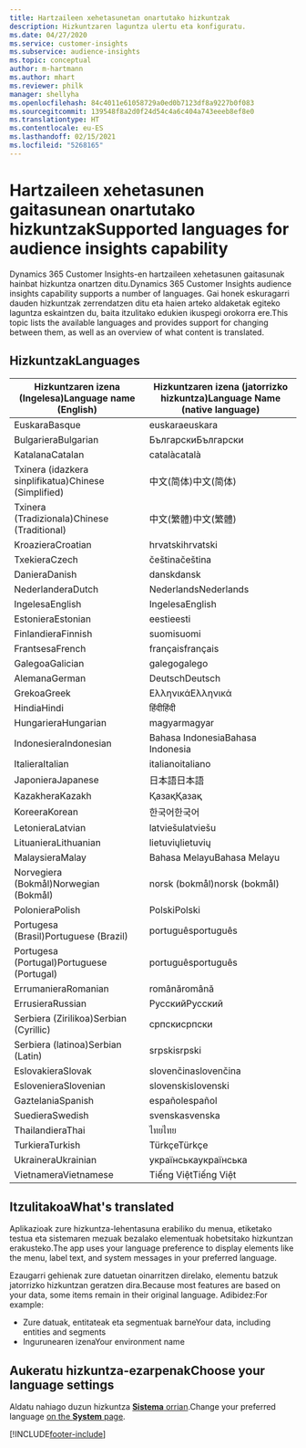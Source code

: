 ```yaml
---
title: Hartzaileen xehetasunetan onartutako hizkuntzak
description: Hizkuntzaren laguntza ulertu eta konfiguratu.
ms.date: 04/27/2020
ms.service: customer-insights
ms.subservice: audience-insights
ms.topic: conceptual
author: m-hartmann
ms.author: mhart
ms.reviewer: philk
manager: shellyha
ms.openlocfilehash: 84c4011e61058729a0ed0b7123df8a9227b0f083
ms.sourcegitcommit: 139548f8a2d0f24d54c4a6c404a743eeeb8ef8e0
ms.translationtype: HT
ms.contentlocale: eu-ES
ms.lasthandoff: 02/15/2021
ms.locfileid: "5268165"
---
```

# <a name="supported-languages-for-audience-insights-capability"></a><span data-ttu-id="c80b2-103">Hartzaileen xehetasunen gaitasunean onartutako hizkuntzak</span><span class="sxs-lookup"><span data-stu-id="c80b2-103">Supported languages for audience insights capability</span></span>

<span data-ttu-id="c80b2-104">Dynamics 365 Customer Insights-en hartzaileen xehetasunen gaitasunak hainbat hizkuntza onartzen ditu.</span><span class="sxs-lookup"><span data-stu-id="c80b2-104">Dynamics 365 Customer Insights audience insights capability supports a number of languages.</span></span> <span data-ttu-id="c80b2-105">Gai honek eskuragarri dauden hizkuntzak zerrendatzen ditu eta haien arteko aldaketak egiteko laguntza eskaintzen du, baita itzulitako edukien ikuspegi orokorra ere.</span><span class="sxs-lookup"><span data-stu-id="c80b2-105">This topic lists the available languages and provides support for changing between them, as well as an overview of what content is translated.</span></span>

## <a name="languages"></a><span data-ttu-id="c80b2-106">Hizkuntzak</span><span class="sxs-lookup"><span data-stu-id="c80b2-106">Languages</span></span>

| <span data-ttu-id="c80b2-107">Hizkuntzaren izena (Ingelesa)</span><span class="sxs-lookup"><span data-stu-id="c80b2-107">Language name (English)</span></span>|  <span data-ttu-id="c80b2-108">Hizkuntzaren izena (jatorrizko hizkuntza)</span><span class="sxs-lookup"><span data-stu-id="c80b2-108">Language Name (native language)</span></span> |
| ------------- | ------------- |
| <span data-ttu-id="c80b2-109">Euskara</span><span class="sxs-lookup"><span data-stu-id="c80b2-109">Basque</span></span> | <span data-ttu-id="c80b2-110">euskara</span><span class="sxs-lookup"><span data-stu-id="c80b2-110">euskara</span></span> |
| <span data-ttu-id="c80b2-111">Bulgariera</span><span class="sxs-lookup"><span data-stu-id="c80b2-111">Bulgarian</span></span> | <span data-ttu-id="c80b2-112">Български</span><span class="sxs-lookup"><span data-stu-id="c80b2-112">Български</span></span> |
| <span data-ttu-id="c80b2-113">Katalana</span><span class="sxs-lookup"><span data-stu-id="c80b2-113">Catalan</span></span> | <span data-ttu-id="c80b2-114">català</span><span class="sxs-lookup"><span data-stu-id="c80b2-114">català</span></span> |
| <span data-ttu-id="c80b2-115">Txinera (idazkera sinplifikatua)</span><span class="sxs-lookup"><span data-stu-id="c80b2-115">Chinese (Simplified)</span></span> | <span data-ttu-id="c80b2-116">中文(简体)</span><span class="sxs-lookup"><span data-stu-id="c80b2-116">中文(简体)</span></span> |
| <span data-ttu-id="c80b2-117">Txinera (Tradizionala)</span><span class="sxs-lookup"><span data-stu-id="c80b2-117">Chinese (Traditional)</span></span> | <span data-ttu-id="c80b2-118">中文(繁體)</span><span class="sxs-lookup"><span data-stu-id="c80b2-118">中文(繁體)</span></span> |
| <span data-ttu-id="c80b2-119">Kroaziera</span><span class="sxs-lookup"><span data-stu-id="c80b2-119">Croatian</span></span> | <span data-ttu-id="c80b2-120">hrvatski</span><span class="sxs-lookup"><span data-stu-id="c80b2-120">hrvatski</span></span> |
| <span data-ttu-id="c80b2-121">Txekiera</span><span class="sxs-lookup"><span data-stu-id="c80b2-121">Czech</span></span> | <span data-ttu-id="c80b2-122">čeština</span><span class="sxs-lookup"><span data-stu-id="c80b2-122">čeština</span></span> |
| <span data-ttu-id="c80b2-123">Daniera</span><span class="sxs-lookup"><span data-stu-id="c80b2-123">Danish</span></span> | <span data-ttu-id="c80b2-124">dansk</span><span class="sxs-lookup"><span data-stu-id="c80b2-124">dansk</span></span> |
| <span data-ttu-id="c80b2-125">Nederlandera</span><span class="sxs-lookup"><span data-stu-id="c80b2-125">Dutch</span></span> | <span data-ttu-id="c80b2-126">Nederlands</span><span class="sxs-lookup"><span data-stu-id="c80b2-126">Nederlands</span></span> |
| <span data-ttu-id="c80b2-127">Ingelesa</span><span class="sxs-lookup"><span data-stu-id="c80b2-127">English</span></span> | <span data-ttu-id="c80b2-128">Ingelesa</span><span class="sxs-lookup"><span data-stu-id="c80b2-128">English</span></span> |
| <span data-ttu-id="c80b2-129">Estoniera</span><span class="sxs-lookup"><span data-stu-id="c80b2-129">Estonian</span></span> | <span data-ttu-id="c80b2-130">eesti</span><span class="sxs-lookup"><span data-stu-id="c80b2-130">eesti</span></span> |
| <span data-ttu-id="c80b2-131">Finlandiera</span><span class="sxs-lookup"><span data-stu-id="c80b2-131">Finnish</span></span> | <span data-ttu-id="c80b2-132">suomi</span><span class="sxs-lookup"><span data-stu-id="c80b2-132">suomi</span></span> |
| <span data-ttu-id="c80b2-133">Frantsesa</span><span class="sxs-lookup"><span data-stu-id="c80b2-133">French</span></span> | <span data-ttu-id="c80b2-134">français</span><span class="sxs-lookup"><span data-stu-id="c80b2-134">français</span></span> |
| <span data-ttu-id="c80b2-135">Galegoa</span><span class="sxs-lookup"><span data-stu-id="c80b2-135">Galician</span></span> | <span data-ttu-id="c80b2-136">galego</span><span class="sxs-lookup"><span data-stu-id="c80b2-136">galego</span></span> |
| <span data-ttu-id="c80b2-137">Alemana</span><span class="sxs-lookup"><span data-stu-id="c80b2-137">German</span></span> | <span data-ttu-id="c80b2-138">Deutsch</span><span class="sxs-lookup"><span data-stu-id="c80b2-138">Deutsch</span></span> |
| <span data-ttu-id="c80b2-139">Grekoa</span><span class="sxs-lookup"><span data-stu-id="c80b2-139">Greek</span></span> | <span data-ttu-id="c80b2-140">Ελληνικά</span><span class="sxs-lookup"><span data-stu-id="c80b2-140">Ελληνικά</span></span> |
| <span data-ttu-id="c80b2-141">Hindia</span><span class="sxs-lookup"><span data-stu-id="c80b2-141">Hindi</span></span> | <span data-ttu-id="c80b2-142">हिंदी</span><span class="sxs-lookup"><span data-stu-id="c80b2-142">हिंदी</span></span> |
| <span data-ttu-id="c80b2-143">Hungariera</span><span class="sxs-lookup"><span data-stu-id="c80b2-143">Hungarian</span></span> | <span data-ttu-id="c80b2-144">magyar</span><span class="sxs-lookup"><span data-stu-id="c80b2-144">magyar</span></span> |
| <span data-ttu-id="c80b2-145">Indonesiera</span><span class="sxs-lookup"><span data-stu-id="c80b2-145">Indonesian</span></span> | <span data-ttu-id="c80b2-146">Bahasa Indonesia</span><span class="sxs-lookup"><span data-stu-id="c80b2-146">Bahasa Indonesia</span></span> |
| <span data-ttu-id="c80b2-147">Italiera</span><span class="sxs-lookup"><span data-stu-id="c80b2-147">Italian</span></span> | <span data-ttu-id="c80b2-148">italiano</span><span class="sxs-lookup"><span data-stu-id="c80b2-148">italiano</span></span> |
| <span data-ttu-id="c80b2-149">Japoniera</span><span class="sxs-lookup"><span data-stu-id="c80b2-149">Japanese</span></span> | <span data-ttu-id="c80b2-150">日本語</span><span class="sxs-lookup"><span data-stu-id="c80b2-150">日本語</span></span> |
| <span data-ttu-id="c80b2-151">Kazakhera</span><span class="sxs-lookup"><span data-stu-id="c80b2-151">Kazakh</span></span> | <span data-ttu-id="c80b2-152">Қазақ</span><span class="sxs-lookup"><span data-stu-id="c80b2-152">Қазақ</span></span> |
| <span data-ttu-id="c80b2-153">Koreera</span><span class="sxs-lookup"><span data-stu-id="c80b2-153">Korean</span></span> | <span data-ttu-id="c80b2-154">한국어</span><span class="sxs-lookup"><span data-stu-id="c80b2-154">한국어</span></span> |
| <span data-ttu-id="c80b2-155">Letoniera</span><span class="sxs-lookup"><span data-stu-id="c80b2-155">Latvian</span></span> | <span data-ttu-id="c80b2-156">latviešu</span><span class="sxs-lookup"><span data-stu-id="c80b2-156">latviešu</span></span> |
| <span data-ttu-id="c80b2-157">Lituaniera</span><span class="sxs-lookup"><span data-stu-id="c80b2-157">Lithuanian</span></span> | <span data-ttu-id="c80b2-158">lietuvių</span><span class="sxs-lookup"><span data-stu-id="c80b2-158">lietuvių</span></span> |
| <span data-ttu-id="c80b2-159">Malaysiera</span><span class="sxs-lookup"><span data-stu-id="c80b2-159">Malay</span></span> | <span data-ttu-id="c80b2-160">Bahasa Melayu</span><span class="sxs-lookup"><span data-stu-id="c80b2-160">Bahasa Melayu</span></span> |
| <span data-ttu-id="c80b2-161">Norvegiera (Bokmål)</span><span class="sxs-lookup"><span data-stu-id="c80b2-161">Norwegian (Bokmål)</span></span> | <span data-ttu-id="c80b2-162">norsk (bokmål)</span><span class="sxs-lookup"><span data-stu-id="c80b2-162">norsk (bokmål)</span></span> |
| <span data-ttu-id="c80b2-163">Poloniera</span><span class="sxs-lookup"><span data-stu-id="c80b2-163">Polish</span></span> | <span data-ttu-id="c80b2-164">Polski</span><span class="sxs-lookup"><span data-stu-id="c80b2-164">Polski</span></span> |
| <span data-ttu-id="c80b2-165">Portugesa (Brasil)</span><span class="sxs-lookup"><span data-stu-id="c80b2-165">Portuguese (Brazil)</span></span> | <span data-ttu-id="c80b2-166">português</span><span class="sxs-lookup"><span data-stu-id="c80b2-166">português</span></span> |
| <span data-ttu-id="c80b2-167">Portugesa (Portugal)</span><span class="sxs-lookup"><span data-stu-id="c80b2-167">Portuguese (Portugal)</span></span> | <span data-ttu-id="c80b2-168">português</span><span class="sxs-lookup"><span data-stu-id="c80b2-168">português</span></span> |
| <span data-ttu-id="c80b2-169">Errumaniera</span><span class="sxs-lookup"><span data-stu-id="c80b2-169">Romanian</span></span> | <span data-ttu-id="c80b2-170">română</span><span class="sxs-lookup"><span data-stu-id="c80b2-170">română</span></span> |
| <span data-ttu-id="c80b2-171">Errusiera</span><span class="sxs-lookup"><span data-stu-id="c80b2-171">Russian</span></span> | <span data-ttu-id="c80b2-172">Русский</span><span class="sxs-lookup"><span data-stu-id="c80b2-172">Русский</span></span> |
| <span data-ttu-id="c80b2-173">Serbiera (Zirilikoa)</span><span class="sxs-lookup"><span data-stu-id="c80b2-173">Serbian (Cyrillic)</span></span> | <span data-ttu-id="c80b2-174">српски</span><span class="sxs-lookup"><span data-stu-id="c80b2-174">српски</span></span> |
| <span data-ttu-id="c80b2-175">Serbiera (latinoa)</span><span class="sxs-lookup"><span data-stu-id="c80b2-175">Serbian (Latin)</span></span> | <span data-ttu-id="c80b2-176">srpski</span><span class="sxs-lookup"><span data-stu-id="c80b2-176">srpski</span></span> |
| <span data-ttu-id="c80b2-177">Eslovakiera</span><span class="sxs-lookup"><span data-stu-id="c80b2-177">Slovak</span></span> | <span data-ttu-id="c80b2-178">slovenčina</span><span class="sxs-lookup"><span data-stu-id="c80b2-178">slovenčina</span></span> |
| <span data-ttu-id="c80b2-179">Esloveniera</span><span class="sxs-lookup"><span data-stu-id="c80b2-179">Slovenian</span></span> | <span data-ttu-id="c80b2-180">slovenski</span><span class="sxs-lookup"><span data-stu-id="c80b2-180">slovenski</span></span> |
| <span data-ttu-id="c80b2-181">Gaztelania</span><span class="sxs-lookup"><span data-stu-id="c80b2-181">Spanish</span></span> | <span data-ttu-id="c80b2-182">español</span><span class="sxs-lookup"><span data-stu-id="c80b2-182">español</span></span> |
| <span data-ttu-id="c80b2-183">Suediera</span><span class="sxs-lookup"><span data-stu-id="c80b2-183">Swedish</span></span> | <span data-ttu-id="c80b2-184">svenska</span><span class="sxs-lookup"><span data-stu-id="c80b2-184">svenska</span></span> |
| <span data-ttu-id="c80b2-185">Thailandiera</span><span class="sxs-lookup"><span data-stu-id="c80b2-185">Thai</span></span> | <span data-ttu-id="c80b2-186">ไทย</span><span class="sxs-lookup"><span data-stu-id="c80b2-186">ไทย</span></span> |
| <span data-ttu-id="c80b2-187">Turkiera</span><span class="sxs-lookup"><span data-stu-id="c80b2-187">Turkish</span></span> | <span data-ttu-id="c80b2-188">Türkçe</span><span class="sxs-lookup"><span data-stu-id="c80b2-188">Türkçe</span></span> |
| <span data-ttu-id="c80b2-189">Ukrainera</span><span class="sxs-lookup"><span data-stu-id="c80b2-189">Ukrainian</span></span> | <span data-ttu-id="c80b2-190">українська</span><span class="sxs-lookup"><span data-stu-id="c80b2-190">українська</span></span> |
| <span data-ttu-id="c80b2-191">Vietnamera</span><span class="sxs-lookup"><span data-stu-id="c80b2-191">Vietnamese</span></span> | <span data-ttu-id="c80b2-192">Tiếng Việt</span><span class="sxs-lookup"><span data-stu-id="c80b2-192">Tiếng Việt</span></span> |

## <a name="whats-translated"></a><span data-ttu-id="c80b2-193">Itzulitakoa</span><span class="sxs-lookup"><span data-stu-id="c80b2-193">What's translated</span></span>

<span data-ttu-id="c80b2-194">Aplikazioak zure hizkuntza-lehentasuna erabiliko du menua, etiketako testua eta sistemaren mezuak bezalako elementuak hobetsitako hizkuntzan erakusteko.</span><span class="sxs-lookup"><span data-stu-id="c80b2-194">The app uses your language preference to display elements like the menu, label text, and system messages in your preferred language.</span></span>

<span data-ttu-id="c80b2-195">Ezaugarri gehienak zure datuetan oinarritzen direlako, elementu batzuk jatorrizko hizkuntzan geratzen dira.</span><span class="sxs-lookup"><span data-stu-id="c80b2-195">Because most features are based on your data, some items remain in their original language.</span></span> <span data-ttu-id="c80b2-196">Adibidez:</span><span class="sxs-lookup"><span data-stu-id="c80b2-196">For example:</span></span>

- <span data-ttu-id="c80b2-197">Zure datuak, entitateak eta segmentuak barne</span><span class="sxs-lookup"><span data-stu-id="c80b2-197">Your data, including entities and segments</span></span>
- <span data-ttu-id="c80b2-198">Ingurunearen izena</span><span class="sxs-lookup"><span data-stu-id="c80b2-198">Your environment name</span></span>

## <a name="choose-your-language-settings"></a><span data-ttu-id="c80b2-199">Aukeratu hizkuntza-ezarpenak</span><span class="sxs-lookup"><span data-stu-id="c80b2-199">Choose your language settings</span></span>  

<span data-ttu-id="c80b2-200">Aldatu nahiago duzun hizkuntza [**Sistema** orrian](system.md).</span><span class="sxs-lookup"><span data-stu-id="c80b2-200">Change your preferred language [on the **System** page](system.md).</span></span>


[!INCLUDE[footer-include](../includes/footer-banner.md)]